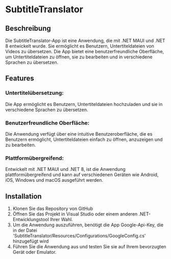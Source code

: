 # SubtitleTranslator
## Beschreibung
Die SubtitleTranslator-App ist eine Anwendung, die mit .NET MAUI und .NET 8 entwickelt wurde. Sie ermöglicht es Benutzern, Untertiteldateien von Videos zu übersetzen. Die App bietet eine benutzerfreundliche Oberfläche, um Untertiteldateien zu öffnen, sie zu bearbeiten und in verschiedene Sprachen zu übersetzen.
## Features
### Untertitelübersetzung:
Die App ermöglicht es Benutzern, Untertiteldateien hochzuladen und sie in verschiedene Sprachen zu übersetzen.
### Benutzerfreundliche Oberfläche:
Die Anwendung verfügt über eine intuitive Benutzeroberfläche, die es Benutzern ermöglicht, Untertiteldateien einfach zu öffnen, anzuzeigen und zu bearbeiten.
### Plattformübergreifend: 
Entwickelt mit .NET MAUI und .NET 8, ist die Anwendung plattformübergreifend und kann auf verschiedenen Geräten wie Android, iOS, Windows und macOS ausgeführt werden.
## Installation
1. Klonen Sie das Repository von GitHub
2. Öffnen Sie das Projekt in Visual Studio oder einem anderen .NET-Entwicklungstool Ihrer Wahl.
3. Um die Anwendung auszuführen, benötigt die App Google-Api-Key, die in der Datei 'SubtitleTranslator/Resources/Configurations/GoogleConfig.cs' hinzugefügt wird
4. Führen Sie die Anwendung aus und testen Sie sie auf Ihrem bevorzugten Gerät oder Emulator.

